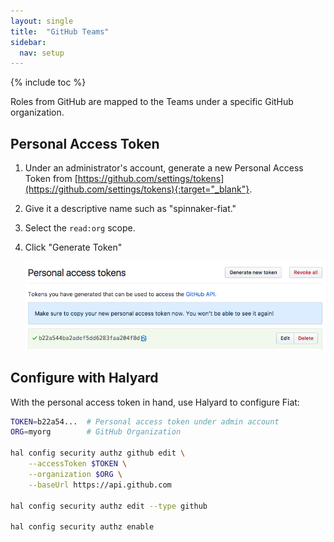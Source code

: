 ```yaml
---
layout: single
title:  "GitHub Teams"
sidebar:
  nav: setup
---
```


{% include toc %}

Roles from GitHub are mapped to the Teams under a specific GitHub organization.

## Personal Access Token

1. Under an administrator's account, generate a new Personal Access Token from
[https://github.com/settings/tokens](https://github.com/settings/tokens){:target="_blank"}.
1. Give it a descriptive name such as "spinnaker-fiat."
1. Select the `read:org` scope.
1. Click "Generate Token"

    ![GitHub personal access token](personal-access-token.png)

## Configure with Halyard

With the personal access token in hand, use Halyard to configure Fiat:

```bash
TOKEN=b22a54...  # Personal access token under admin account
ORG=myorg        # GitHub Organization

hal config security authz github edit \
    --accessToken $TOKEN \
    --organization $ORG \
    --baseUrl https://api.github.com

hal config security authz edit --type github

hal config security authz enable
```
